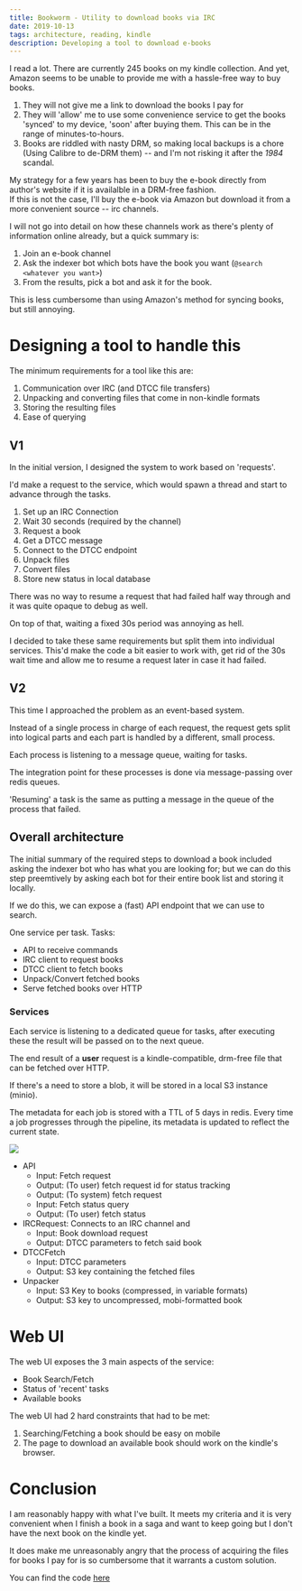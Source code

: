 ```yaml
---
title: Bookworm - Utility to download books via IRC
date: 2019-10-13
tags: architecture, reading, kindle
description: Developing a tool to download e-books
---
```

I read a lot. There are currently 245 books on my kindle collection. And yet,
Amazon seems to be unable to provide me with a hassle-free way to buy books.

1. They will not give me a link to download the books I pay for
2. They will 'allow' me to use some convenience service to get the books
   'synced' to my device, 'soon' after buying them. This can be in the range of
   minutes-to-hours.
3. Books are riddled with nasty DRM, so making local backups is a chore (Using
   Calibre to de-DRM them) -- and I'm not risking it after the *1984* scandal.

My strategy for a few years has been to buy the e-book directly from author's
website if it is availalble in a DRM-free fashion.  
If this is not the case, I'll buy the e-book via Amazon but download it from
a more convenient source -- irc channels.

I will not go into detail on how these channels work as there's plenty of
information online already, but a quick summary is:

1. Join an e-book channel
2. Ask the indexer bot which bots have the book you want (`@search <whatever you want>`)
3. From the results, pick a bot and ask it for the book.

This is less cumbersome than using Amazon's method for syncing books, but still
annoying.

# Designing a tool to handle this

The minimum requirements for a tool like this are:

1. Communication over IRC (and DTCC file transfers)
2. Unpacking and converting files that come in non-kindle formats
3. Storing the resulting files
4. Ease of querying

## V1

In the initial version, I designed the system to work based on 'requests'.

I'd make a request to the service, which would spawn a thread and start to
 advance through the tasks.

1. Set up an IRC Connection
2. Wait 30 seconds (required by the channel)
3. Request a book
4. Get a DTCC message
5. Connect to the DTCC endpoint
6. Unpack files
7. Convert files
8. Store new status in local database

There was no way to resume a request that had failed half way through and it was quite opaque to
debug as well.

On top of that, waiting a fixed 30s period was annoying as hell.

I decided to take these same requirements but split them into individual
services. This'd make the code a bit easier to work with, get rid of the 30s
wait time and allow me to resume a request later in case it had failed. 

## V2

This time I approached the problem as an event-based system.

Instead of a single process in charge of each request, the request gets split
into logical parts and each part is handled by a different, small process.

Each process is listening to a message queue, waiting for tasks.

The integration point for these processes is done via message-passing over redis queues.

'Resuming' a task is the same as putting a message in the queue of the process
that failed.


## Overall architecture

The initial summary of the required steps to download a book included asking the
indexer bot who has what you are looking for; but we can do this step preemtively
by asking each bot for their entire book list and storing it locally.

If we do this, we can expose a (fast) API endpoint that we can use to search.

One service per task.
Tasks:

* API to receive commands
* IRC client to request books
* DTCC client to fetch books
* Unpack/Convert fetched books
* Serve fetched books over HTTP

### Services

Each service is listening to a dedicated queue for tasks, after executing these
 the result will be passed on to the next queue.

The end result of a **user** request is a kindle-compatible, drm-free file that can be fetched over HTTP.

If there's a need to store a blob, it will be stored in a local S3 instance
(minio).

The metadata for each job is stored with a TTL of 5 days in redis. Every time a job
progresses through the pipeline, its metadata is updated to reflect the current state.

![](/images/bookworm-architecture.png)

* API
  * Input: Fetch request
  * Output: (To user) fetch request id for status tracking
  * Output: (To system) fetch request
  * Input: Fetch status query
  * Output: (To user) fetch status
* IRCRequest: Connects to an IRC channel and 
  * Input: Book download request
  * Output: DTCC parameters to fetch said book
* DTCCFetch
  * Input: DTCC parameters
  * Output: S3 key containing the fetched files
* Unpacker
  * Input: S3 Key to books (compressed, in variable formats)
  * Output: S3 key to uncompressed, mobi-formatted book

# Web UI

The web UI exposes the 3 main aspects of the service:

* Book Search/Fetch
* Status of 'recent' tasks
* Available books

The web UI had 2 hard constraints that had to be met:

1. Searching/Fetching a book should be easy on mobile
2. The page to download an available book should work on the kindle's browser.


# Conclusion

I am reasonably happy with what I've built. It meets my criteria and it is very
convenient when I finish a book in a saga and want to keep going but I don't
have the next book on the kindle yet.

It does make me unreasonably angry that the process of acquiring the files for
books I pay for is so cumbersome that it warrants a custom solution.

You can find the code [here](https://github.com/davidventura/bookworm)
